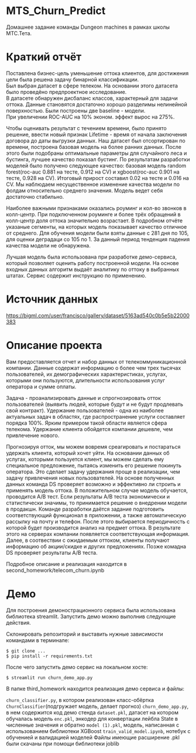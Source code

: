 # MTS_Churn_Predict

Домашнее задание команды Dungeon machines в рамках школы МТС.Тета. 

# Краткий отчёт

Поставлена бизнес-цель уменьшение оттока клиентов, для достижения цели была решена задачу бинарной классификации. <br />
Был выбран датасет в сфере телеком. На основании этого датасета было проведёно предпроектное исследование. <br />
В датасете обнаружен дисбаланс классов, характерный для задачи оттока. Данные становятся достаточно хорошо разделимы нелинейной поверхностью. Были построены две baseline -  модели. <br />
При увеличении ROC-AUC на 10% эконом. эффект вырос на 275%.

Чтобы оценивать результат с течением времени, было принято решение, ввести новый признак Lifetime - время от начала заключения договора до даты выгрузки данных. Наш датасет был отсортирован по времени, построена базовая модель на более ранних данных. После этого были подобраны оптимальные параметры для случайного леса и бустинга, лучшее качество показал бустинг.
По результатам разработки моделей было получено следующее качество: базовая модель random forest(roc-auc 0.881 на тесте, 0.912 на CV) и xgboost(roc-auc 0.901 на тесте, 0.928 на CV). Итоговый прирост составил 0.02 на тесте и 0.016 на CV. Мы наблюдаем несущественное изменение качества модели по фолдам относительно среднего значения. Модель ведет себя достаточно стабильно.

Наиболее важными признаками оказались роуминг и кол-во звонков в колл-центр. При подключенном роуминге и более трёх обращений в колл-центр доля оттока значительно возрастает. В подробном отчёте указаные сегменты, на которых модель показывает качество отличное от среднего.
Для обучения модели были взяты данные с 281 дня по 105, для оценки деградаци со 105 по 1. За данный период тенденция падения качества модели не обнаружена.

Лучшая модель была использована при разработке демо-сервиса, который позволяет оценить работу построенной модели. На основе входных данных алгоритм выдаёт аналитику по оттоку в выбранных штатах. Сервис содержит инструкцию по применению.

# Источник данных

https://bigml.com/user/francisco/gallery/dataset/5163ad540c0b5e5b22000383

# Описание проекта

Вам предоставляется отчет и набор данных от телекоммуникационной компании. Данные содержат информацию о более чем трех тысячах пользователей, их демографических характеристиках, услугах, которыми они пользуются, длительности использования услуг оператора и сумме оплаты.

Задача - проанализировать данные и спрогнозировать отток пользователей (выявить людей, которые будут и не будут продлевать свой контракт). Удержание пользователей - одна из наиболее актуальных задач в областях, где распространение услуги составляет порядка 100%. Ярким примером такой области является сфера телекома. Удержание клиента обойдется компании дешевле, чем привлечение нового.

Прогнозируя отток, мы можем вовремя среагировать и постараться удержать клиента, который хочет уйти. На основании данных об услугах, которыми пользуется клиент, мы можем сделать ему специальное предложение, пытаясь изменить его решение покинуть оператора. Это сделает задачу удержания проще в реализации, чем задачу привлечения новых пользователей. На основе полученных данных команда DS проверяет возможно и эффективно ли строить и применять модель оттока. В положительном случае модель обучается, проводится A/B тест. Если результаты A/B теста экономически и статистически значимы, то принимается решение о внедрении модели в продакшн. Команде разработки даётся задание подготовить соответствующий функционал в приложении, а также автоматическую рассылку на почту и телефон. После этого выбирается периодичность с которой будет производится анализ на предмет оттока. В результате этого на серверах компании появляется соответствующая информация. Далее, в соотвествии с ожидаемым оттоком, клиенты получают информацию об акции/скидке и других предложениях. Позже комадна DS проверяет результаты A/B теста.

Подробное описание и реализация находится в second_homework/telecom_churn.ipynb <br />

# Демо 

Для построения демонострационного сервиса была использована библиотека streamlit. Запустить демо можно выполнив следующие действия. 

Склонировать репозиторий и выставить нужные зависимости командами в терминале:

```
$ git clone ...
$ pip install -r requirements.txt
```

После чего запустить демо сервис на локальном хосте:

```
$ streamlit run churn_demo_app.py
```

В папке third_homework находится реализация демо сервиса и файлы:

`churn_classifier.py`, в котором реализован класс-обёртка `ChurnClassifier`(подгружает модель, делает прогноз)
`churn_demo_app.py`, в нем содержится код демо стенда
`dataset.pkl`, датасет на котором обучалась модель
`enc.pkl`,  энкодер для конвертации лейбла State в численные значения и обратно 
`model (1).pkl`, модель, написанная с использованием библиотеки XGBoost
`train_valid_model.ipynb`, нотебук с обученией и валидацией моделей
Файлы имеющие расширение .pkl были скачаны при помощи библиотеки joblib



